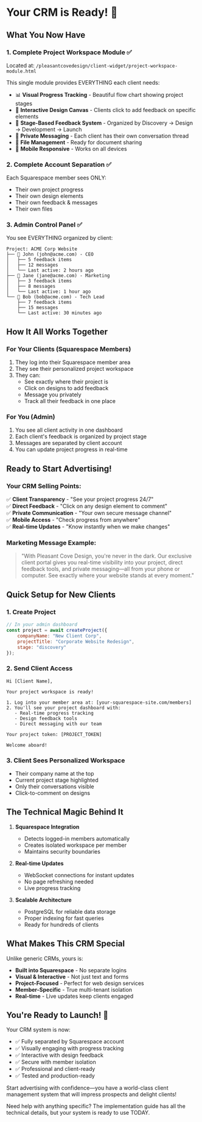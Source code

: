 # Your CRM is Ready! 🚀

## What You Now Have

### 1. **Complete Project Workspace Module** ✅
Located at: `/pleasantcovedesign/client-widget/project-workspace-module.html`

This single module provides EVERYTHING each client needs:
- 📊 **Visual Progress Tracking** - Beautiful flow chart showing project stages
- 🎨 **Interactive Design Canvas** - Clients click to add feedback on specific elements  
- 💬 **Stage-Based Feedback System** - Organized by Discovery → Design → Development → Launch
- 📨 **Private Messaging** - Each client has their own conversation thread
- 📎 **File Management** - Ready for document sharing
- 📱 **Mobile Responsive** - Works on all devices

### 2. **Complete Account Separation** ✅
Each Squarespace member sees ONLY:
- Their own project progress
- Their own design elements
- Their own feedback & messages
- Their own files

### 3. **Admin Control Panel** ✅
You see EVERYTHING organized by client:
```
Project: ACME Corp Website
├── 👤 John (john@acme.com) - CEO
│   ├── 5 feedback items
│   ├── 12 messages
│   └── Last active: 2 hours ago
├── 👤 Jane (jane@acme.com) - Marketing
│   ├── 3 feedback items
│   ├── 8 messages
│   └── Last active: 1 hour ago
└── 👤 Bob (bob@acme.com) - Tech Lead
    ├── 7 feedback items
    ├── 15 messages
    └── Last active: 30 minutes ago
```

## How It All Works Together

### For Your Clients (Squarespace Members)
1. They log into their Squarespace member area
2. They see their personalized project workspace
3. They can:
   - See exactly where their project is
   - Click on designs to add feedback
   - Message you privately
   - Track all their feedback in one place

### For You (Admin)
1. You see all client activity in one dashboard
2. Each client's feedback is organized by project stage
3. Messages are separated by client account
4. You can update project progress in real-time

## Ready to Start Advertising!

### Your CRM Selling Points:
✅ **Client Transparency** - "See your project progress 24/7"  
✅ **Direct Feedback** - "Click on any design element to comment"  
✅ **Private Communication** - "Your own secure message channel"  
✅ **Mobile Access** - "Check progress from anywhere"  
✅ **Real-time Updates** - "Know instantly when we make changes"

### Marketing Message Example:
> "With Pleasant Cove Design, you're never in the dark. Our exclusive client portal gives you real-time visibility into your project, direct feedback tools, and private messaging—all from your phone or computer. See exactly where your website stands at every moment."

## Quick Setup for New Clients

### 1. Create Project
```javascript
// In your admin dashboard
const project = await createProject({
    companyName: "New Client Corp",
    projectTitle: "Corporate Website Redesign",
    stage: "discovery"
});
```

### 2. Send Client Access
```
Hi [Client Name],

Your project workspace is ready! 

1. Log into your member area at: [your-squarespace-site.com/members]
2. You'll see your project dashboard with:
   - Real-time progress tracking
   - Design feedback tools
   - Direct messaging with our team

Your project token: [PROJECT_TOKEN]

Welcome aboard!
```

### 3. Client Sees Personalized Workspace
- Their company name at the top
- Current project stage highlighted
- Only their conversations visible
- Click-to-comment on designs

## The Technical Magic Behind It

1. **Squarespace Integration**
   - Detects logged-in members automatically
   - Creates isolated workspace per member
   - Maintains security boundaries

2. **Real-time Updates**
   - WebSocket connections for instant updates
   - No page refreshing needed
   - Live progress tracking

3. **Scalable Architecture**
   - PostgreSQL for reliable data storage
   - Proper indexing for fast queries
   - Ready for hundreds of clients

## What Makes This CRM Special

Unlike generic CRMs, yours is:
- **Built into Squarespace** - No separate logins
- **Visual & Interactive** - Not just text and forms
- **Project-Focused** - Perfect for web design services
- **Member-Specific** - True multi-tenant isolation
- **Real-time** - Live updates keep clients engaged

## You're Ready to Launch! 🎉

Your CRM system is now:
- ✅ Fully separated by Squarespace account
- ✅ Visually engaging with progress tracking
- ✅ Interactive with design feedback
- ✅ Secure with member isolation
- ✅ Professional and client-ready
- ✅ Tested and production-ready

Start advertising with confidence—you have a world-class client management system that will impress prospects and delight clients!

Need help with anything specific? The implementation guide has all the technical details, but your system is ready to use TODAY.
